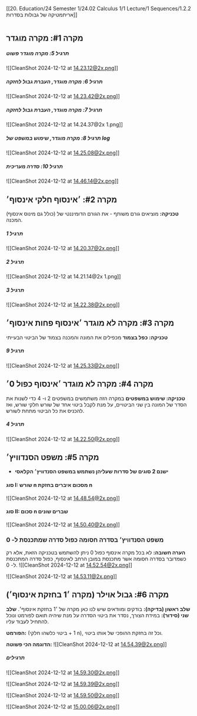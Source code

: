 [[20. Education/24 Semester 1/24.02 Calculus 1/1 Lecture/1 Sequences/1.2.2 אריתמטיקה של גבולות בסדרות]]
```table-of-contents
```

## מקרה #1: מקרה מוגדר
##### תרגיל 5: מקרה מוגדר פשוט
![[CleanShot 2024-12-12 at 14.23.12@2x.png]]
##### תרגיל 6: מקרה מוגדר, העברת גבול לחזקה
![[CleanShot 2024-12-12 at 14.23.42@2x.png]]
##### תרגיל 7: מקרה מוגדר, העברת גבול לחזקה
![[CleanShot 2024-12-12 at 14.24.37@2x 1.png]]
##### תרגיל 8: מקרה מוגדר, שימוש במשפט של log
![[CleanShot 2024-12-12 at 14.25.08@2x.png]]
##### תרגיל 10: סדרה מעריכית
![[CleanShot 2024-12-12 at 14.46.14@2x.png]]
## מקרה #2: ׳אינסוף חלקי אינסוף׳
(כולל גם מינוס אינסוף)
**טכניקה:**
	מוציאים גורם משותף - את הגורם הדומיננטי של המכנה.
##### תרגיל 1
![[CleanShot 2024-12-12 at 14.20.37@2x.png]]
##### תרגיל 2
![[CleanShot 2024-12-12 at 14.21.14@2x 1.png]]
##### תרגיל 3
![[CleanShot 2024-12-12 at 14.22.38@2x.png]]
## מקרה #3: מקרה לא מוגדר ׳אינסוף פחות אינסוף׳
**טכניקה: כפל בצמוד**
	מכפילים את המונה והמכנה בצמוד של הביטוי הבעייתי
##### תרגיל 9
![[CleanShot 2024-12-12 at 14.25.33@2x.png]]
## מקרה #4: מקרה לא מוגדר ׳אינסוף כפול 0׳
**טכניקה: שימוש במשפטים**
	במקרה הזה משתמשים במשפטים 2 ו- 4 כדי לשנות את הסדר של המונה בין שני הביטויים, על מנת לקבל ביטוי אחד של שורש חלקי שורש, ואז להכניס את כל הביטוי מתחת לשורש.
##### תרגיל 4
![[CleanShot 2024-12-12 at 14.22.50@2x.png]]
## מקרה #5: משפט הסנדוויץ׳
- **ישנם 2 סוגים של סדרות שעליהן נשתמש במשפט הסנדוויץ׳ הקלאסי**
#### סוג I: שורש n מסכום איברים בחזקת n
![[CleanShot 2024-12-12 at 14.48.54@2x.png]]
#### סוג II: סכום n שברים שונים
![[CleanShot 2024-12-12 at 14.50.40@2x.png]]
### משפט הסנדוויץ׳ בסדרה חסומה כפול סדרה שמתכנסת ל- 0
**הערה חשובה:** לא בכל מקרה אינסוף כפול 0 ניתן להשתמש בטכניקה הזאת, אלא רק כשמדובר בסדרה חסומה אשר מתכנסת במובן הרחב לאינסוף, כפול סדרה המתכנסת ל- 0.
![[CleanShot 2024-12-12 at 14.52.54@2x.png]]

![[CleanShot 2024-12-12 at 14.53.11@2x.png]]
## מקרה #6: גבול אוילר (מקרה ׳1 בחזקת אינסוף׳)
**שלב ראשון (בדיקה):** בודקים ומוודאים שיש לנו כאן מקרה של ׳1 בחזקת אינסוף׳.
**שלב שני (סידור):** במידת הצורך, נסדר את ביטוי הסדרה על מנת שיהיה תואם לפורמט ונוכל להתחיל לעבוד עליו.

**הפורמט:**
	(1 + ביטוי כלשהו חלקי n), וכל זה בחזקת ההופכי של אותו ביטוי.
	
**הדוגמה הכי פשוטה:**
![[CleanShot 2024-12-12 at 14.54.39@2x.png]]
##### תרגילים
![[CleanShot 2024-12-12 at 14.59.30@2x.png]]

![[CleanShot 2024-12-12 at 14.59.39@2x.png]]

![[CleanShot 2024-12-12 at 14.59.50@2x.png]]

![[CleanShot 2024-12-12 at 15.00.06@2x.png]]